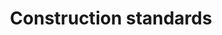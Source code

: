 ---
title: Construction standards
longTitle: 'Construction standards'
tags:
- gccommon
usedFor:
- "[[Construction industry]]"
---